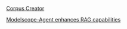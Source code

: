 [Corpus Creator](https://huggingface.co/spaces/davanstrien/corpus-creator) 

[Modelscope-Agent enhances RAG capabilities](https://www.53ai.com/news/qianyanjishu/2024062406918.html)
